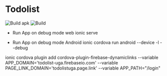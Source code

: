 # Todolist
![Build apk](https://github.com/Th3CracKed/todolist/workflows/Build%20apk/badge.svg)
![Build](https://github.com/Th3CracKed/todolist/workflows/Build/badge.svg)

- Run App on debug mode web
ionic serve

- Run App on debug mode Android
ionic cordova run android --device -l --debug


ionic cordova plugin add cordova-plugin-firebase-dynamiclinks --variable APP_DOMAIN='todolist-uga.firebaseio.com' --variable PAGE_LINK_DOMAIN='todolistuga.page.link' --variable APP_PATH="/login"